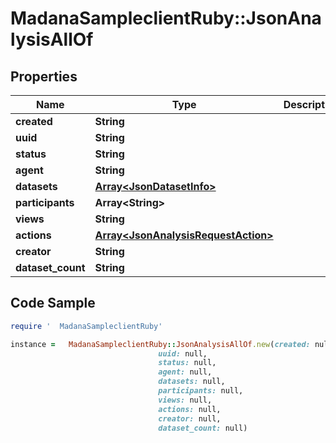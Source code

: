 #   MadanaSampleclientRuby::JsonAnalysisAllOf

## Properties

Name | Type | Description | Notes
------------ | ------------- | ------------- | -------------
**created** | **String** |  | [optional] 
**uuid** | **String** |  | [optional] 
**status** | **String** |  | [optional] 
**agent** | **String** |  | [optional] 
**datasets** | [**Array&lt;JsonDatasetInfo&gt;**](JsonDatasetInfo.md) |  | [optional] 
**participants** | **Array&lt;String&gt;** |  | [optional] 
**views** | **String** |  | [optional] 
**actions** | [**Array&lt;JsonAnalysisRequestAction&gt;**](JsonAnalysisRequestAction.md) |  | [optional] 
**creator** | **String** |  | [optional] 
**dataset_count** | **String** |  | [optional] 

## Code Sample

```ruby
require '  MadanaSampleclientRuby'

instance =   MadanaSampleclientRuby::JsonAnalysisAllOf.new(created: null,
                                 uuid: null,
                                 status: null,
                                 agent: null,
                                 datasets: null,
                                 participants: null,
                                 views: null,
                                 actions: null,
                                 creator: null,
                                 dataset_count: null)
```


